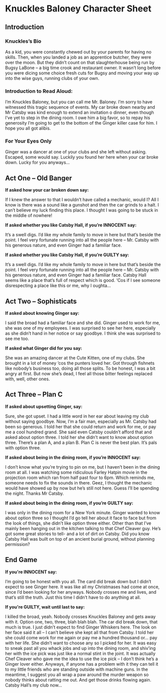 <h1> Knuckles Baloney Character Sheet </h1>

<h2> Introduction </h2>

<h3> Knuckles’s Bio </h3>
<p> As a kid, you were constantly chewed out by your parents for having no skills. Then, when you landed a job as an apprentice butcher, they were over the moon. But they didn’t count on that slaughterhouse being run by Bugsy LaBone – a big time crook and restaurant owner. It wasn’t long before you were dicing some choice fresh cuts for Bugsy and moving your way up into the wise guys, running clubs of your own.  </p>

<h3> Introduction to Read Aloud: </h3>
<p>I’m Knuckles Baloney, but you can call me Mr. Baloney. I’m sorry to have witnessed this tragic sequence of events. My car broke down nearby and Mr Catsby was kind enough to extend an invitation o dinner, even though I’ve yet to step in the dining room. I owe him a big favor, so to repay his generosity I’m going to get to the bottom of the Ginger killer case for him. I hope you all got alibis. </p>

<h3> For Your Eyes Only </h3>
<p> Ginger was a dancer at one of your clubs and she left without asking. Escaped, some would say. Luckily you found her here when your car broke down. Lucky for you anyways… </p> 

<h2> Act One – Old Banger </h2>

__If asked how your car broken down say:__

<p> If I knew the answer to that I wouldn’t have called a mechanic, would I? All I know is there was a sound like a gunshot and then the car grinds to a halt. I can’t believe my luck finding this place. I thought I was going to be stuck in the middle of nowhere! </p>
  
__If asked whether you like Catsby Hall, if you’re INNOCENT say:__

<p> It’s a swell digs. I’d like my whole family to move in here but that’s beside the point. I feel very fortunate running into all the people here – Mr. Catsby with his generous nature, and even Ginger had a familiar face. </p>

__If asked whether you like Catsby Hall, if you’re GUILTY say:__

<p> It’s a swell digs. I’d like my whole family to move in here but that’s beside the point. I feel very fortunate running into all the people here – Mr. Catsby with his generous nature, and even Ginger had a familiar face. Catsby Hall seems like a place that’s full of respect which is good. ‘Cos if I see someone disrespecting a place like this or me, why I oughta… </p>

<h2> Act Two – Sophisticats </h2>

__If asked about knowing Ginger say:__

<p> I said the broad had a familiar face and she did. Ginger used to work for me, she was one of my employees. I was surprised to see her here, especially as she didn’t hand in her notice or say goodbye. I think she was surprised to see me too. </p>
  
__If asked what Ginger did for you say:__

<p> She was an amazing dancer at the Cute Kitten, one of my clubs. She brought in a lot of money ‘cos the punters loved her. Got through fishnets like nobody’s business too, doing all those splits. To be honest, I was a bit angry at first. But now she’s dead, I feel all those bitter feelings replaced with, well, other ones.  </p>

<h2> Act Three – Plan C </h2>

__If asked about upsetting Ginger, say:__

<p> Sure, she got upset. I had a little word in her ear about leaving my club without saying goodbye. Now, I’m a fair man, especially as Mr. Catsby had been so generous. I told her that she could return and work for me, or pay me a cool hundred grand. She said even Catsby couldn’t afford that and asked about option three. I told her she didn’t want to know about option three. There’s a plan A, and a plan B. Plan C is never the best plan. It’s pals with option three. </p>
  
__If asked about being in the dining room, if you’re INNOCENT say:__

<p> I don’t know what you’re trying to pin on me, but I haven’t been in the dining room at all. I was watching some ridiculous Farley Hatpin movie in the projection room which ran from half past four to 6pm. Which reminds me, someone needs to fix the sounds in there. Geez, I thought the mechanic would have showed up by now but he’s still not here. Guess I’ll be spending the night. Thanks Mr Catsby. </p>

__If asked about being in the dining room, if you’re GUILTY say:__ 

<p> I was only in the dining room for a New York minute. Ginger wanted to know about option three so I thought I’d go tell her about it face to face but from the look of things, she didn’t like option three either. Other than that I’ve mainly been hanging out in the kitchen talking to that Chef Cleaver guy. He’s got some great stories to tell- and a lot of dirt on Catsby. Did you know Catsby Hall was built on top of an ancient burial ground, without planning permission?   </p>

<h2> End Game </h2>

__If you're INNOCENT say:__

<p> I’m going to be honest with you all. The card did break down but I didn’t expect to see Ginger here. It was like all my Christmases had come at once, since I’d been looking for her anyways. Nobody crosses me and lives, and that’s still the truth. Just this time I didn’t have to do anything at all. </p>

__If you're GUILTY, wait until last to say:__
<p> I killed the broad, yeah. Nobody crosses Knuckles Baloney and gets away with it. Option one, two, three, blah blah blah. The car did break down, that much is true. I just didn’t expect to find Ginger Whiskers here. The look on her face said it all – I can’t believe she kept all that from Catsby. I told her she could come work for me again or pay me a hundred thousand or… pay with her life. She didn’t want to choose any so I picked for her. It was easy to sneak past all you whack jobs and up into the dining room, and shiv’ing her with the ice pick was just like a normal stint in the joint. It was actually Chef Cleaver who gave me the idea to use the ice pick – I don’t think he’s a Ginger lover either. Anyways, if anyone has a problem with it they can tell it to my little friends who are standing outside with machine guns. In the meantime, I suggest you all wrap a paw around the murder weapon so nobody thinks about ratting me out. And get those drinks flowing again. Catsby Hall’s my club now… </p>
